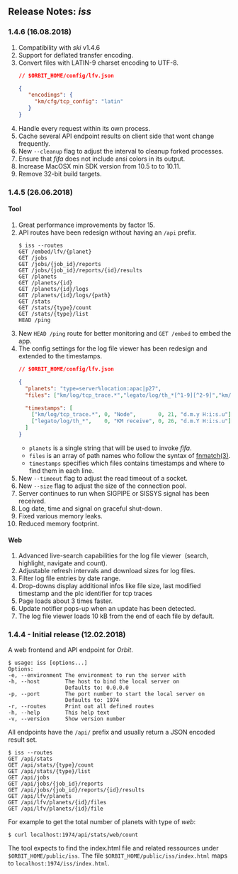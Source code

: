 ## Release Notes: _iss_

### 1.4.6 (16.08.2018)

1. Compatibility with _ski_ v1.4.6
2. Support for deflated transfer encoding.
3. Convert files with LATIN-9 charset encoding to UTF-8.
   ```json
   // $ORBIT_HOME/config/lfv.json
   
   {
      "encodings": {
        "km/cfg/tcp_config": "latin"
      }
   }
   ```
4. Handle every request within its own process.
5. Cache several API endpoint results on client side that wont change frequently.
6. New `--cleanup` flag to adjust the interval to cleanup forked processes.
7. Ensure that _fifa_ does not include ansi colors in its output.
8. Increase MacOSX min SDK version from 10.5 to to 10.11.
9. Remove 32-bit build targets.

### 1.4.5 (26.06.2018)

#### Tool

1. Great performance improvements by factor 15.
2. API routes have been redesign without having an `/api` prefix.
   ```
   $ iss --routes
   GET /embed/lfv/{planet}
   GET /jobs
   GET /jobs/{job_id}/reports
   GET /jobs/{job_id}/reports/{id}/results
   GET /planets
   GET /planets/{id}
   GET /planets/{id}/logs
   GET /planets/{id}/logs/{path}
   GET /stats
   GET /stats/{type}/count
   GET /stats/{type}/list
   HEAD /ping
   ```
3. New `HEAD /ping` route for better monitoring and `GET /embed` to embed the app.
4. The config settings for the log file viewer has been redesign and extended to the timestamps.
   ```json
   // $ORBIT_HOME/config/lfv.json
   
   {
     "planets": "type=server%location:apac|p27",
     "files": ["km/log/tcp_trace.*","legato/log/th_*[^1-9][^2-9]","km/cfg/tcp_config"],
   
     "timestamps": [
       ["km/log/tcp_trace.*", 0, "Node",       0, 21, "d.m.y H:i:s.u"],
       ["legato/log/th_*",    0, "KM receive", 0, 26, "d.m.Y H:i:s.u"]
     ]
   }
   ```
   - `planets` is a single string that will be used to invoke _fifa_.
   - `files` is an array of path names who follow the syntax of [fnmatch(3)](http://man7.org/linux/man-pages/man3/fnmatch.3.html).
   - `timestamps` specifies which files contains timestamps and where to find them in each line.
5. New `--timeout` flag to adjust the read timeout of a socket.
6. New `--size` flag to adjust the size of the connection pool.
7. Server continues to run when SIGPIPE or SISSYS signal has been received.
8. Log date, time and signal on graceful shut-down.
9. Fixed various memory leaks.
10. Reduced memory footprint.

#### Web

1. Advanced live-search capabilities for the log file viewer  (search, highlight, navigate and count).
2. Adjustable refresh intervals and download sizes for log files.
3. Filter log file entries by date range.
4. Drop-downs display additional infos like file size, last modified timestamp and the plc identifier for tcp traces
5. Page loads about 3 times faster.
6. Update notifier pops-up when an update has been detected.
7. The log file viewer loads 10 kB from the end of each file by default.

### 1.4.4 - Initial release (12.02.2018)

A web frontend and API endpoint for _Orbit_.

```
$ usage: iss [options...]
Options:
-e, --environment The environment to run the server with
-h, --host        The host to bind the local server on
                  Defaults to: 0.0.0.0
-p, --port        The port number to start the local server on
                  Defaults to: 1974
-r, --routes      Print out all defined routes
-h, --help        This help text
-v, --version     Show version number
```

All endpoints have the `/api/` prefix and usually return a JSON encoded result set.

```
$ iss --routes
GET /api/stats
GET /api/stats/{type}/count
GET /api/stats/{type}/list
GET /api/jobs
GET /api/jobs/{job_id}/reports
GET /api/jobs/{job_id}/reports/{id}/results
GET /api/lfv/planets
GET /api/lfv/planets/{id}/files
GET /api/lfv/planets/{id}/file
```

For example to get the total number of planets with type of _web_:

```
$ curl localhost:1974/api/stats/web/count
```

The tool expects to find the index.html file and related ressources under `$ORBIT_HOME/public/iss`. The file `$ORBIT_HOME/public/iss/index.html` maps to `localhost:1974/iss/index.html`.
